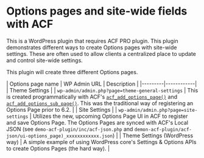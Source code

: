# Options pages and site-wide fields with ACF

This is a WordPress plugin that requires ACF PRO plugin. This plugin demonstrates different ways to create Options pages with site-wide settings. These are often used to allow clients a centralized place to update and control site-wide settings.

This plugin will create three different Options pages.

| Options page name | WP Admin URL | Description |
|---------|------------|
| Theme Settings | | `wp-admin/admin.php?page=theme-general-settings` | This is created programmatically with ACF's [`acf_add_options_page()`](https://www.advancedcustomfields.com/resources/acf_add_options_page/) and [`acf_add_options_sub_page()`](https://www.advancedcustomfields.com/resources/acf_add_options_sub_page/). This was the traditional way of registering an Options Page prior to 6.2. |
| Site Settings | | `wp-admin/admin.php?page=site-settings` | Utilizes the new, upcoming Options Page UI in ACF to register and save Options Page. The Options Pages are synced with ACF's Local JSON (see `demo-acf-plugin/inc/acf-json.php` and `demon-acf-plugin/acf-json/ui-options_page)_xxxxxxxxxxxx.json`) |
| Theme Settings (WordPress way) | A simple example of using WordPress core's Settings & Options APIs to create Options Pages (the hard way). |